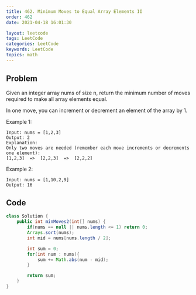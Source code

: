 ```yaml
---
title: 462. Minimum Moves to Equal Array Elements II
order: 462
date: 2021-04-18 16:01:30

layout: leetcode
tags: LeetCode
categories: LeetCode
keywords: LeetCode
topics: math
---
```


## Problem

Given an integer array nums of size n, return the minimum number of moves required to make all array elements equal.

In one move, you can increment or decrement an element of the array by 1.

Example 1:

```
Input: nums = [1,2,3]
Output: 2
Explanation:
Only two moves are needed (remember each move increments or decrements one element):
[1,2,3]  =>  [2,2,3]  =>  [2,2,2]
```

Example 2:

```
Input: nums = [1,10,2,9]
Output: 16
```

## Code

```java
class Solution {
    public int minMoves2(int[] nums) {
        if(nums == null || nums.length <= 1) return 0;
        Arrays.sort(nums);
        int mid = nums[nums.length / 2];

        int sum = 0;
        for(int num : nums){
            sum += Math.abs(num - mid);
        }

        return sum;
    }
}
```
